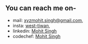 ## You can reach me on-
- mail: xyzmohit.singh@gmail.com, 
- insta: [west-tiwan](https://www.instagram.com/west-tiwan/), 
- linkedin: [Mohit Singh](https://www.linkedin.com/in/mohit-singh-74a31b246/)
- codechef: [Mohit Singh](https://www.codechef.com/users/west_tiwan)
